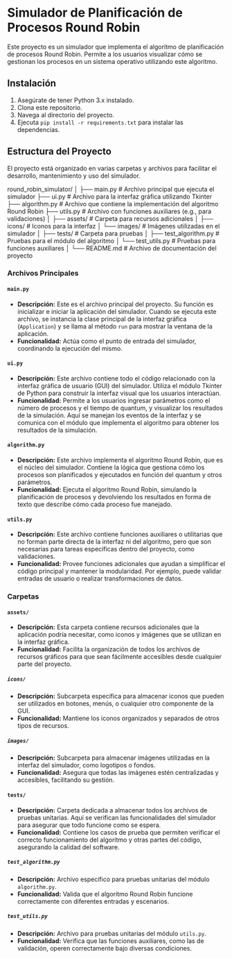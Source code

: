 # Simulador de Planificación de Procesos Round Robin

Este proyecto es un simulador que implementa el algoritmo de planificación de procesos Round Robin. Permite a los usuarios visualizar cómo se gestionan los procesos en un sistema operativo utilizando este algoritmo.

## Instalación

1. Asegúrate de tener Python 3.x instalado.
2. Clona este repositorio.
3. Navega al directorio del proyecto.
4. Ejecuta `pip install -r requirements.txt` para instalar las dependencias.

## Estructura del Proyecto

El proyecto está organizado en varias carpetas y archivos para facilitar el desarrollo, mantenimiento y uso del simulador.

round_robin_simulator/
│
├── main.py                   # Archivo principal que ejecuta el simulador
├── ui.py                     # Archivo para la interfaz gráfica utilizando Tkinter
├── algorithm.py              # Archivo que contiene la implementación del algoritmo Round Robin
├── utils.py                  # Archivo con funciones auxiliares (e.g., para validaciones)
│
├── assets/                   # Carpeta para recursos adicionales
│   ├── icons/                # Iconos para la interfaz
│   └── images/               # Imágenes utilizadas en el simulador
│
├── tests/                    # Carpeta para pruebas
│   ├── test_algorithm.py     # Pruebas para el módulo del algoritmo
│   └── test_utils.py         # Pruebas para funciones auxiliares
│
└── README.md                 # Archivo de documentación del proyecto

### Archivos Principales

#### `main.py`

- **Descripción:**
  Este es el archivo principal del proyecto. Su función es inicializar e iniciar la aplicación del simulador. Cuando se ejecuta este archivo, se instancia la clase principal de la interfaz gráfica (`Application`) y se llama al método `run` para mostrar la ventana de la aplicación.
- **Funcionalidad:**
  Actúa como el punto de entrada del simulador, coordinando la ejecución del mismo.

#### `ui.py`

- **Descripción:**
  Este archivo contiene todo el código relacionado con la interfaz gráfica de usuario (GUI) del simulador. Utiliza el módulo Tkinter de Python para construir la interfaz visual que los usuarios interactúan.
- **Funcionalidad:**
  Permite a los usuarios ingresar parámetros como el número de procesos y el tiempo de quantum, y visualizar los resultados de la simulación. Aquí se manejan los eventos de la interfaz y se comunica con el módulo que implementa el algoritmo para obtener los resultados de la simulación.

#### `algorithm.py`

- **Descripción:**
  Este archivo implementa el algoritmo Round Robin, que es el núcleo del simulador. Contiene la lógica que gestiona cómo los procesos son planificados y ejecutados en función del quantum y otros parámetros.
- **Funcionalidad:**
  Ejecuta el algoritmo Round Robin, simulando la planificación de procesos y devolviendo los resultados en forma de texto que describe cómo cada proceso fue manejado.

#### `utils.py`

- **Descripción:**
  Este archivo contiene funciones auxiliares o utilitarias que no forman parte directa de la interfaz ni del algoritmo, pero que son necesarias para tareas específicas dentro del proyecto, como validaciones.
- **Funcionalidad:**
  Provee funciones adicionales que ayudan a simplificar el código principal y mantener la modularidad. Por ejemplo, puede validar entradas de usuario o realizar transformaciones de datos.

### Carpetas

#### `assets/`

- **Descripción:**
  Esta carpeta contiene recursos adicionales que la aplicación podría necesitar, como iconos y imágenes que se utilizan en la interfaz gráfica.
- **Funcionalidad:**
  Facilita la organización de todos los archivos de recursos gráficos para que sean fácilmente accesibles desde cualquier parte del proyecto.

##### `icons/`

- **Descripción:**
  Subcarpeta específica para almacenar iconos que pueden ser utilizados en botones, menús, o cualquier otro componente de la GUI.
- **Funcionalidad:**
  Mantiene los iconos organizados y separados de otros tipos de recursos.

##### `images/`

- **Descripción:**
  Subcarpeta para almacenar imágenes utilizadas en la interfaz del simulador, como logotipos o fondos.
- **Funcionalidad:**
  Asegura que todas las imágenes estén centralizadas y accesibles, facilitando su gestión.

#### `tests/`

- **Descripción:**
  Carpeta dedicada a almacenar todos los archivos de pruebas unitarias. Aquí se verifican las funcionalidades del simulador para asegurar que todo funcione como se espera.
- **Funcionalidad:**
  Contiene los casos de prueba que permiten verificar el correcto funcionamiento del algoritmo y otras partes del código, asegurando la calidad del software.

##### `test_algorithm.py`

- **Descripción:**
  Archivo específico para pruebas unitarias del módulo `algorithm.py`.
- **Funcionalidad:**
  Valida que el algoritmo Round Robin funcione correctamente con diferentes entradas y escenarios.

##### `test_utils.py`

- **Descripción:**
  Archivo para pruebas unitarias del módulo `utils.py`.
- **Funcionalidad:**
  Verifica que las funciones auxiliares, como las de validación, operen correctamente bajo diversas condiciones.
